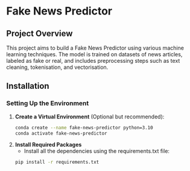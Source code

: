# Fake News Predictor

## Project Overview

This project aims to build a Fake News Predictor using various machine learning techniques. The model is trained on datasets of news articles, labeled as fake or real, and includes preprocessing steps such as text cleaning, tokenisation, and vectorisation.

## Installation

### Setting Up the Environment

1. **Create a Virtual Environment** (Optional but recommended):
   ```bash
   conda create --name fake-news-predictor python=3.10
   conda activate fake-news-predictor
2. **Install Required Packages**
    - Install all the dependencies using the requirements.txt file:
    ```bash
    pip install -r requirements.txt
    